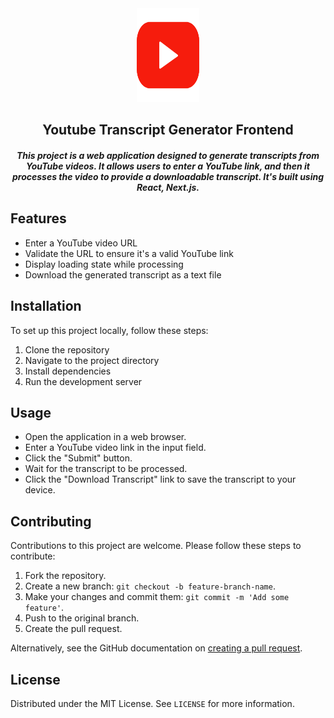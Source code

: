 

<div align="center">
    <img src="./public/youtube.svg" height="150" width="100" alt="YouTube Logo" className={styles.youtubeLogo} />
    <h2>Youtube Transcript Generator Frontend</h2>
    <h5>This project is a web application designed to generate transcripts from YouTube videos. 
    It allows users to enter a YouTube link, and then it processes the video to provide a downloadable transcript. 
    It's built using React, Next.js.</h5>
</div>

## Features
- Enter a YouTube video URL
- Validate the URL to ensure it's a valid YouTube link
- Display loading state while processing
- Download the generated transcript as a text file

## Installation
To set up this project locally, follow these steps:

1. Clone the repository
2. Navigate to the project directory
3. Install dependencies
4. Run the development server


## Usage
- Open the application in a web browser.
- Enter a YouTube video link in the input field.
- Click the "Submit" button.
- Wait for the transcript to be processed.
- Click the "Download Transcript" link to save the transcript to your device.

## Contributing
Contributions to this project are welcome. Please follow these steps to contribute:

1. Fork the repository.
2. Create a new branch: `git checkout -b feature-branch-name`.
3. Make your changes and commit them: `git commit -m 'Add some feature'`.
4. Push to the original branch.
5. Create the pull request.

Alternatively, see the GitHub documentation on [creating a pull request](https://docs.github.com/en/github/collaborating-with-issues-and-pull-requests/creating-a-pull-request).

## License
Distributed under the MIT License. See `LICENSE` for more information.
